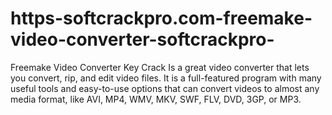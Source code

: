 # https-softcrackpro.com-freemake-video-converter-softcrackpro-
Freemake Video Converter Key Crack  Is a great video converter that lets you convert, rip, and edit video files. It is a full-featured program with many useful tools and easy-to-use options that can convert videos to almost any media format, like AVI, MP4, WMV, MKV, SWF, FLV, DVD, 3GP, or MP3.
